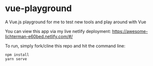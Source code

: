 # vue-playground
A Vue.js playground for me to test new tools and play around with Vue

You can view this app via my live netlify deployment: https://awesome-lichterman-e60bed.netlify.com/#/

To run, simply fork/cline this repo and hit the command line:

```
npm install
yarn serve
```
